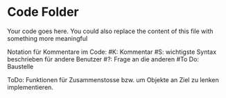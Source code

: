 # Code Folder 

Your code goes here. You could also replace the content of this file with something more meaningful

Notation für Kommentare im Code:
#K: Kommentar
#S: wichtigste Syntax beschrieben für andere Benutzer
#?: Frage an die anderen
#To Do: Baustelle

ToDo: Funktionen für Zusammenstosse bzw. um Objekte an Ziel zu lenken implementieren.

